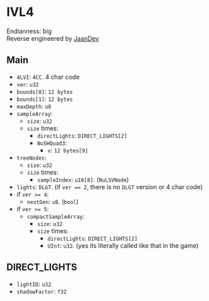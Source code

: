 # IVL4
Endianness: big  
Reverse engineered by [JaanDev](https://github.com/JaanDev)

## Main
* `4LVI`: `4CC`. 4 char code
* `ver`: `u32`
* `bounds[0]`: `12 bytes`
* `bounds[1]`: `12 bytes`
* `maxDepth`: `u8`
* `sampleArray`:
    * `size`: `u32`
    * `size` times:
        * `directLights`: `DIRECT_LIGHTS[2]`
        * `NuSHQuad3`:
            * `v`: `12 bytes[9]`
* `treeNodes`:
    * `size`: `u32`
    * `size` times:
        * `sampleIndex`: `u16[8]`. (`NuLSVNode`)
* `lights`: `DLGT`. (if `ver == 2`, there is no `DLGT` version or 4 char code)
* if `ver >= 4`:
    * `nextGen`: `u8`. (`bool`)
* if `ver >= 5`:
    * `compactSampleArray`:
        * `size`: `u32`
        * `size` times:
            * `directLights`: `DIRECT_LIGHTS[2]`
            * `UInt`: `u32`. (yes its literally called like that in the game)

## DIRECT_LIGHTS
 * `lightID`: `u32`
 * `shadowFactor`: `f32`